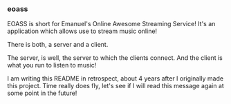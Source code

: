 ### eoass

EOASS is short for Emanuel's Online Awesome Streaming Service! It's an application which allows use to stream music online!

There is both, a server and a client.

The server, is well, the server to which the clients connect.
And the client is what you run to listen to music!

I am writing this README in retrospect, about 4 years after I originally made this project.
Time really does fly, let's see if I will read this message again at some point in the future!
